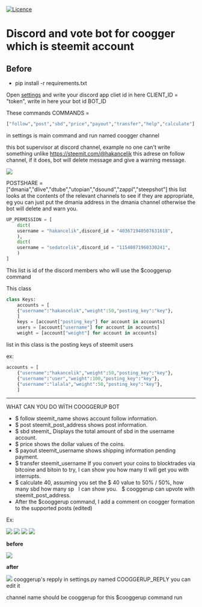 [![Licence](https://img.shields.io/github/license/mashape/apistatus.svg)](https://github.com/coogger/discord.bot/blob/master/LICENSE.txt)

Discord and vote bot for coogger which is steemit account
====================


Before
-
- pip install -r requirements.txt

Open [settings](https://github.com/coogger/discord.bot/blob/master/settings.py)
and write your discord app cliet id in here CLIENT_ID = "token",
write in here your bot id BOT_ID

These commands COMMANDS = 
```python
["follow","post","sbd","price","payout","transfer","help","calculate"]
```
in settings is main command and run named coogger channel

this bot supervisor at discord channel,
example no one can't write something unlike https://steemit.com/@hakancelik this adrese on follow channel, 
if it does, bot will delete message and give a warning message.

![](https://steemitimages.com/0x0/https://i.hizliresim.com/qGaAlV.png)

POSTSHARE = ["dmania","dlive","dtube","utopian","dsound","zappl","steepshot"] 
this list looks at the contents of the relevant channels to see if they are appropriate, 
eg you can just put the dmania address in the dmania channel otherwise the bot will delete and warn you.

```python
UP_PERMISSION = [
    dict(
    username = "hakancelik",discord_id = "403671940507631618",
    ),
    dict(
    username = "sedatcelik",discord_id = "11540871960330241",
    )
]
```
This list is id of the discord members who will use the $cooggerup command


This class
```python
class Keys:
    accounts = [
    {"username":"hakancelik","weight":50,"posting_key":"key"},
    ]
    keys = [account["posting_key"] for account in accounts]
    users = [account["username"] for account in accounts]
    weight = [account["weight"] for account in accounts]
```
list in this class is the posting keys of steemit users

ex:
```python
accounts = [
    {"username":"hakancelik","weight":50,"posting_key":"key"},
    {"username":"user","weight":100,"posting_key":"key"},
    {"username":"lalala","weight":50,"posting_key":"key"},
    ]
```

--------

WHAT CAN YOU DO  WİTH COOGGERUP BOT

- $ follow steemit_name shows account follow information.
- $ post steemit_post_address shows post information.
- $ sbd steemit_ Displays the total amount of sbd in the username account.
- $ price shows the dollar values ​​of the coins.
- $ payout steemit_username shows shipping information pending payment.
- $ transfer steemit_username If you convert your coins to blocktrades via bitcoine and bitoin to try, I can show you how many tl will get you with interrupts.
- $ calculate 40, assuming you set the $ 40 value to 50% / 50%, how many sbd how many sp
  I can show you.
  $ cooggerup can upvote with steemit_post_address.
- After the $cooggerup command, I add a comment on coogger formation to the supported posts (edited)

Ex:

![](https://steemitimages.com/0x0/https://i.hizliresim.com/EPBmyg.png)
![](https://steemitimages.com/0x0/https://i.hizliresim.com/LbXlNb.png)
![](https://steemitimages.com/0x0/https://i.hizliresim.com/kOa9Q7.png)
![](https://steemitimages.com/0x0/https://i.hizliresim.com/8Y3ayQ.png)
 
**before**

![](https://steemitimages.com/0x0/https://i.hizliresim.com/1J3pVp.png)

**after**

![](https://steemitimages.com/0x0/https://i.hizliresim.com/nOabG5.png)
cooggerup's repply in settings.py named COOGGERUP_REPLY you can edit it

channel name should be cooggerup for this $cooggerup command run
